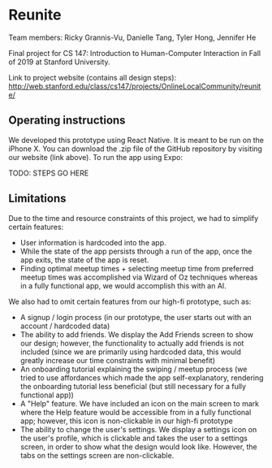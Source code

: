# Reunite

Team members: Ricky Grannis-Vu, Danielle Tang, Tyler Hong, Jennifer He

Final project for CS 147: Introduction to Human-Computer Interaction in Fall of 2019 at Stanford University.

Link to project website (contains all design steps):
http://web.stanford.edu/class/cs147/projects/OnlineLocalCommunity/reunite/

## Operating instructions

We developed this prototype using React Native. It is meant to be run on the iPhone X. You can download the .zip file of the GitHub repository by visiting our website (link above). To run the app using Expo:

TODO: STEPS GO HERE

## Limitations

Due to the time and resource constraints of this project, we had to simplify certain features:
* User information is hardcoded into the app.
* While the state of the app persists through a run of the app, once the app exits, the state of the app is reset.
* Finding optimal meetup times + selecting meetup time from preferred meetup times was accomplished via Wizard of Oz techniques whereas in a fully functional app, we would accomplish this with an AI.

We also had to omit certain features from our high-fi prototype, such as:
* A signup / login process (in our prototype, the user starts out with an account / hardcoded data)
* The ability to add friends. We display the Add Friends screen to show our design; however, the functionality to actually add friends is not included (since we are primarily using hardcoded data, this would greatly increase our time constraints with minimal benefit)
* An onboarding tutorial explaining the swiping / meetup process (we tried to use affordances which made the app self-explanatory, rendering the onboarding tutorial less beneficial (but still necessary for a fully functional app))
* A "Help" feature. We have included an icon on the main screen to mark where the Help feature would be accessible from in a fully functional app; however, this icon is non-clickable in our high-fi prototype
* The ability to change the user's settings. We display a settings icon on the user's profile, which is clickable and takes the user to a settings screen, in order to show what the design would look like. However, the tabs on the settings screen are non-clickable.
